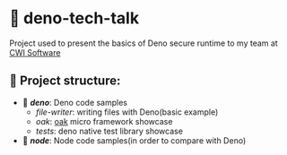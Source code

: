 # :speech_balloon: deno-tech-talk

Project used to present the basics of Deno secure runtime to my team at [CWI Software](https://cwi.com.br/)

## :open_file_folder: Project structure:
- :open_file_folder: ***deno***: Deno code samples
  - *file-writer*: writing files with Deno(basic example)
  - *oak*: [oak](https://deno.land/x/oak@v6.0.1) micro framework showcase
  - *tests*: deno native test library showcase
- :open_file_folder: ***node***: Node code samples(in order to compare with Deno)
